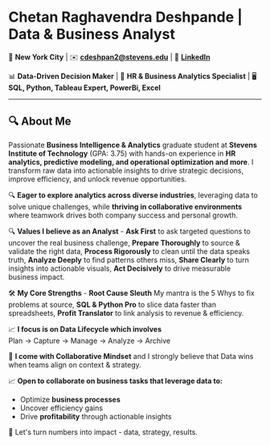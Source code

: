 # Chetan Raghavendra Deshpande | Data & Business Analyst

📍 **New York City** | ✉️ **cdeshpan2@stevens.edu** | 🔗 **[LinkedIn](https://www.linkedin.com/in/chetan-deshpande2)**  


📊 **Data-Driven Decision Maker** | 🚀 **HR & Business Analytics Specialist** | 🖥️ **SQL, Python, Tableau Expert, PowerBi, Excel**

---

## 🔍 **About Me**  
Passionate **Business Intelligence & Analytics** graduate student at **Stevens Institute of Technology** (GPA: 3.75) with hands-on experience in **HR analytics, predictive modeling, and operational optimization and more**. I transform raw data into actionable insights to drive strategic decisions, improve efficiency, and unlock revenue opportunities.  

🔍 **Eager to explore analytics across diverse industries**, leveraging data to solve unique challenges, while **thriving in collaborative environments** where teamwork drives both company success and personal growth.  

🔍 **Values I believe as an Analyst** - 
**Ask First**  to ask targeted questions to uncover the real business challenge, **Prepare Thoroughly** to source & validate the right data, **Process Rigorously** to clean until the data speaks truth, **Analyze Deeply** to find patterns others miss, **Share Clearly** to turn insights into actionable visuals, **Act Decisively** to drive measurable business impact.  

🛠️ **My Core Strengths** - **Root Cause Sleuth** My mantra is the 5 Whys to fix problems at source, **SQL & Python Pro** to slice data faster than spreadsheets, **Profit Translator**  to link analysis to revenue & efficiency.

📈 **I focus is on Data Lifecycle which involves**  
Plan → Capture → Manage → Analyze → Archive  

🤝 **I come with Collaborative Mindset** and I strongly believe that Data wins when teams align on context & strategy.

📈 **Open to collaborate on **business tasks** that leverage data to:**  
 
- Optimize **business processes**  
- Uncover efficiency gains  
- Drive **profitability** through actionable insights  

🤝 Let's turn numbers into impact - data, strategy, results.  
